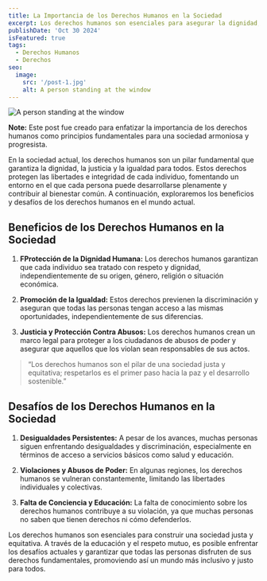 ```yaml
---
title: La Importancia de los Derechos Humanos en la Sociedad
excerpt: Los derechos humanos son esenciales para asegurar la dignidad, la justicia y la igualdad en todas las personas. Constituyen la base de una sociedad justa y juegan un papel crítico en la protección de libertades, la promoción de la igualdad y el progreso social.
publishDate: 'Oct 30 2024'
isFeatured: true
tags:
  - Derechos Humanos
  - Derechos
seo:
  image:
    src: '/post-1.jpg'
    alt: A person standing at the window
---
```


![A person standing at the window](/post-1.jpg)

**Note:** Este post fue creado para enfatizar la importancia de los derechos humanos como principios fundamentales para una sociedad armoniosa y progresista.

En la sociedad actual, los derechos humanos son un pilar fundamental que garantiza la dignidad, la justicia y la igualdad para todos. Estos derechos protegen las libertades e integridad de cada individuo, fomentando un entorno en el que cada persona puede desarrollarse plenamente y contribuir al bienestar común. A continuación, exploraremos los beneficios y desafíos de los derechos humanos en el mundo actual.

## Beneficios de los Derechos Humanos en la Sociedad

1. **FProtección de la Dignidad Humana:** Los derechos humanos garantizan que cada individuo sea tratado con respeto y dignidad, independientemente de su origen, género, religión o situación económica.

2. **Promoción de la Igualdad:** Estos derechos previenen la discriminación y aseguran que todas las personas tengan acceso a las mismas oportunidades, independientemente de sus diferencias.

3. **Justicia y Protección Contra Abusos:** Los derechos humanos crean un marco legal para proteger a los ciudadanos de abusos de poder y asegurar que aquellos que los violan sean responsables de sus actos.


> “Los derechos humanos son el pilar de una sociedad justa y equitativa; respetarlos es el primer paso hacia la paz y el desarrollo sostenible.”

## Desafíos de los Derechos Humanos en la Sociedad

1. **Desigualdades Persistentes:** A pesar de los avances, muchas personas siguen enfrentando desigualdades y discriminación, especialmente en términos de acceso a servicios básicos como salud y educación.

2. **Violaciones y Abusos de Poder:** En algunas regiones, los derechos humanos se vulneran constantemente, limitando las libertades individuales y colectivas.

3. **Falta de Conciencia y Educación:** La falta de conocimiento sobre los derechos humanos contribuye a su violación, ya que muchas personas no saben que tienen derechos ni cómo defenderlos.

Los derechos humanos son esenciales para construir una sociedad justa y equitativa. A través de la educación y el respeto mutuo, es posible enfrentar los desafíos actuales y garantizar que todas las personas disfruten de sus derechos fundamentales, promoviendo así un mundo más inclusivo y justo para todos.